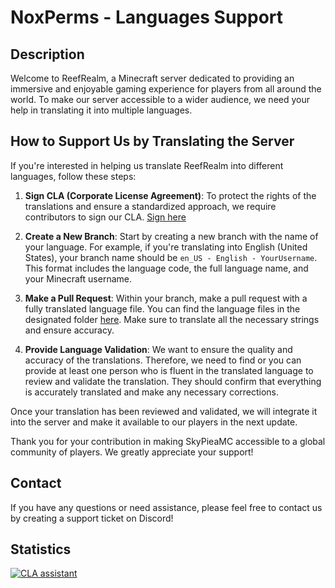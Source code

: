 # NoxPerms - Languages Support

## Description

Welcome to ReefRealm, a Minecraft server dedicated to providing an immersive and enjoyable gaming experience for players from all around the world. To make our server accessible to a wider audience, we need your help in translating it into multiple languages.

## How to Support Us by Translating the Server

If you're interested in helping us translate ReefRealm into different languages, follow these steps:

1. **Sign CLA (Corporate License Agreement)**: To protect the rights of the translations and ensure a standardized approach, we require contributors to sign our CLA.
[Sign here](https://cla-assistant.io/NoximityLLC/NoxPermsLanguages)

2. **Create a New Branch**: Start by creating a new branch with the name of your language. For example, if you're translating into English (United States), your branch name should be `en_US - English - YourUsername`. This format includes the language code, the full language name, and your Minecraft username.

3. **Make a Pull Request**: Within your branch, make a pull request with a fully translated language file. You can find the language files in the designated folder [here](/languages). Make sure to translate all the necessary strings and ensure accuracy.

4. **Provide Language Validation**: We want to ensure the quality and accuracy of the translations. Therefore, we need to find or you can provide at least one person who is fluent in the translated language to review and validate the translation. They should confirm that everything is accurately translated and make any necessary corrections.

Once your translation has been reviewed and validated, we will integrate it into the server and make it available to our players in the next update.

Thank you for your contribution in making SkyPieaMC accessible to a global community of players. We greatly appreciate your support!

## Contact

If you have any questions or need assistance, please feel free to contact us by creating a support ticket on Discord!

## Statistics

[![CLA assistant](https://cla-assistant.io/readme/badge/NoximityLLC/NoxPermsLanguages)](https://cla-assistant.io/NoximityLLC/NoxPermsLanguages)
